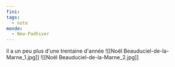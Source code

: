 ```yaml
---
fini: 
tags:
  - note
monde:
  - New-Padhiver
---
```

il a un peu plus d'une trentaine d'année
![[Noël Beauduciel-de-la-Marne_1.jpg]]
![[Noël Beauduciel-de-la-Marne_2.jpg]]